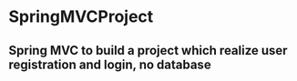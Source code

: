 # SpringMVCProject
## Spring MVC to build a project which realize user registration and login, no database
